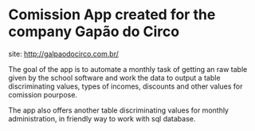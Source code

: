 # Comission App created for the company Gapão do Circo
site: http://galpaodocirco.com.br/

The goal of the app is to automate a monthly task of getting an raw table given by the school software and work the data to output a table discriminating values, types of incomes, discounts and other values for comission pourpose.

The app also offers another table discriminating values for monthly administration, in friendly way to work with sql database.
